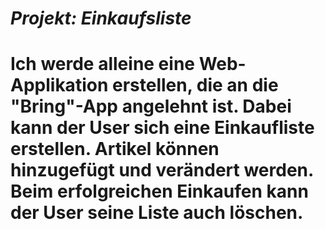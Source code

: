 # *Projekt: Einkaufsliste*

# Ich werde alleine eine Web-Applikation erstellen, die an die "Bring"-App angelehnt ist. Dabei kann der User sich eine Einkaufliste erstellen. Artikel können hinzugefügt und verändert werden. Beim erfolgreichen Einkaufen kann der User seine Liste auch löschen. 
